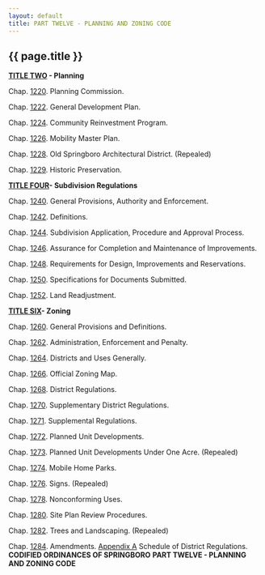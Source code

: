 ```yaml
---
layout: default 
title: PART TWELVE - PLANNING AND ZONING CODE
---
```


{{ page.title }}
----------------

**[TITLE TWO](4687e197.html) - Planning**

Chap. [1220](4692e337.html). Planning Commission.

Chap. [1222](46a07091.html). General Development Plan.

Chap. [1224](46b54ae6.html). Community Reinvestment Program.

Chap. [1226](477ad6ae.html). Mobility Master Plan.

Chap. [1228](47b393f9.html). Old Springboro Architectural District.
(Repealed)

Chap. [1229](47ba3598.html). Historic Preservation.

[**TITLE FOUR**](48c42476.html)**- Subdivision Regulations**

Chap. [1240](48d0248a.html). General Provisions, Authority and
Enforcement.

Chap. [1242](4951318d.html). Definitions.

Chap. [1244](4a0c26b1.html). Subdivision Application, Procedure and
Approval Process.

Chap. [1246](4aa476c5.html). Assurance for Completion and Maintenance of
Improvements.

Chap. [1248](4aec92ef.html). Requirements for Design, Improvements and
Reservations.

Chap. [1250](4bcfc2c6.html). Specifications for Documents Submitted.

Chap. [1252](4c3bf708.html). Land Readjustment.

[**TITLE SIX**](4c61cad5.html)**- Zoning**

Chap. [1260](4c764b58.html). General Provisions and Definitions.

Chap. [1262](4cfa500e.html). Administration, Enforcement and Penalty.

Chap. [1264](4dade3b7.html). Districts and Uses Generally.

Chap. [1266](5043c9f6.html). Official Zoning Map.

Chap. [1268](50717dac.html). District Regulations.

Chap. [1270](5093b28d.html). Supplementary District Regulations.

Chap. [1271](523fb575.html). Supplemental Regulations.

Chap. [1272](53182510.html). Planned Unit Developments.

Chap. [1273](54605092.html). Planned Unit Developments Under One Acre.
(Repealed)

Chap. [1274](5467e61b.html). Mobile Home Parks.

Chap. [1276](54966c10.html). Signs. (Repealed)

Chap. [1278](549d824f.html). Nonconforming Uses.

Chap. [1280](54f1829c.html). Site Plan Review Procedures.

Chap. [1282](55d9682f.html). Trees and Landscaping. (Repealed)

Chap. [1284](55e00b38.html). Amendments. [Appendix A](55fe8697.html)
Schedule of District Regulations. **CODIFIED ORDINANCES OF SPRINGBORO**
**PART TWELVE - PLANNING AND ZONING CODE**
